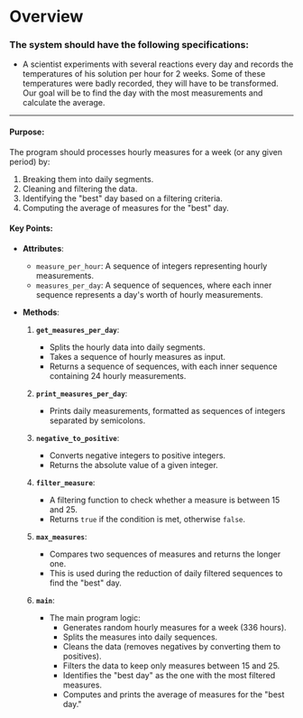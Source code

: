 # Overview

### The system should have the following specifications:
- A scientist experiments with several reactions every day and records the temperatures of his solution per hour for 2 weeks. Some of these temperatures were badly recorded, they will have to be transformed. Our goal will be to find the day with the most measurements and calculate the average.

---

#### **Purpose:**
The program should processes hourly measures for a week (or any given period) by:
1. Breaking them into daily segments.
2. Cleaning and filtering the data.
3. Identifying the "best" day based on a filtering criteria.
4. Computing the average of measures for the "best" day.

#### **Key Points:**

- **Attributes**:
  - `measure_per_hour`: A sequence of integers representing hourly measurements.
  - `measures_per_day`: A sequence of sequences, where each inner sequence represents a day's worth of hourly measurements.

- **Methods**:
  1. **`get_measures_per_day`**:
     - Splits the hourly data into daily segments.
     - Takes a sequence of hourly measures as input.
     - Returns a sequence of sequences, with each inner sequence containing 24 hourly measurements.

  2. **`print_measures_per_day`**:
     - Prints daily measurements, formatted as sequences of integers separated by semicolons.

  3. **`negative_to_positive`**:
     - Converts negative integers to positive integers.
     - Returns the absolute value of a given integer.

  4. **`filter_measure`**:
     - A filtering function to check whether a measure is between 15 and 25.
     - Returns `true` if the condition is met, otherwise `false`.

  5. **`max_measures`**:
     - Compares two sequences of measures and returns the longer one.
     - This is used during the reduction of daily filtered sequences to find the "best" day.

  6. **`main`**:
     - The main program logic:
       - Generates random hourly measures for a week (336 hours).
       - Splits the measures into daily sequences.
       - Cleans the data (removes negatives by converting them to positives).
       - Filters the data to keep only measures between 15 and 25.
       - Identifies the "best day" as the one with the most filtered measures.
       - Computes and prints the average of measures for the "best day."
